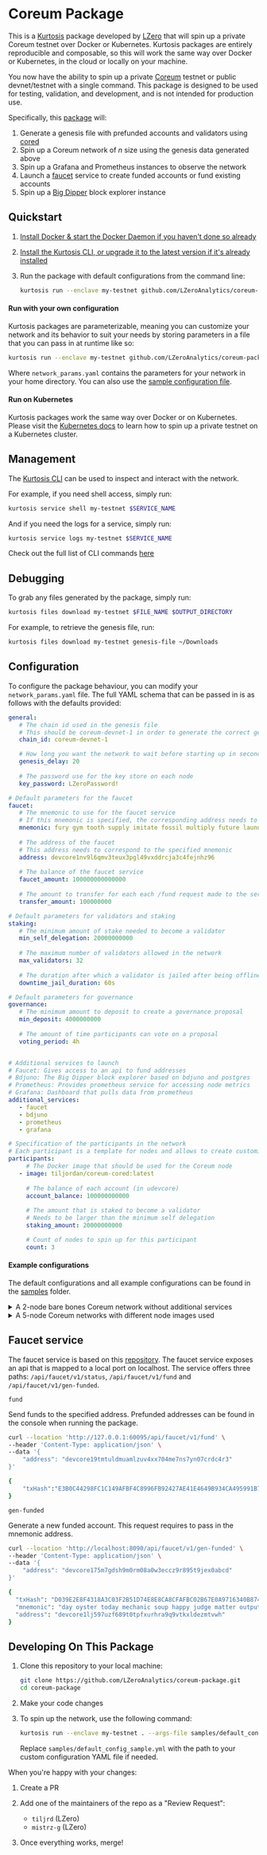 # Coreum Package

This is a [Kurtosis][kurtosis-repo] package developed by [LZero](https://www.lzeroanalytics.com) that will spin up a private Coreum testnet over Docker or Kubernetes. Kurtosis packages are entirely reproducible and composable, so this will work the same way over Docker or Kubernetes, in the cloud or locally on your machine.

You now have the ability to spin up a private [Coreum](https://www.coreum.com) testnet or public devnet/testnet with a single command. This package is designed to be used for testing, validation, and development, and is not intended for production use.

Specifically, this [package][package-reference] will:

1. Generate a genesis file with prefunded accounts and validators using [cored](https://github.com/CoreumFoundation/coreum)
2. Spin up a Coreum network of *n* size using the genesis data generated above
3. Spin up a Grafana and Prometheus instances to observe the network
4. Launch a [faucet](https://github.com/CoreumFoundation/faucet) service to create funded accounts or fund existing accounts
5. Spin up a [Big Dipper](https://github.com/CoreumFoundation/big-dipper-2.0-cosmos) block explorer instance
## Quickstart


1. [Install Docker & start the Docker Daemon if you haven't done so already][docker-installation]
2. [Install the Kurtosis CLI, or upgrade it to the latest version if it's already installed][kurtosis-cli-installation]
3. Run the package with default configurations from the command line:
   
   ```bash
   kurtosis run --enclave my-testnet github.com/LZeroAnalytics/coreum-package
   ```

#### Run with your own configuration

Kurtosis packages are parameterizable, meaning you can customize your network and its behavior to suit your needs by storing parameters in a file that you can pass in at runtime like so:

```bash
kurtosis run --enclave my-testnet github.com/LZeroAnalytics/coreum-package --args-file network_params.yaml
```

Where `network_params.yaml` contains the parameters for your network in your home directory. You can also use the [sample configuration file](samples/default_config_sample.yml).

#### Run on Kubernetes

Kurtosis packages work the same way over Docker or on Kubernetes. Please visit the [Kubernetes docs](https://docs.kurtosis.com/k8s) to learn how to spin up a private testnet on a Kubernetes cluster.

## Management

The [Kurtosis CLI](https://docs.kurtosis.com/cli) can be used to inspect and interact with the network.

For example, if you need shell access, simply run:

```bash
kurtosis service shell my-testnet $SERVICE_NAME
```

And if you need the logs for a service, simply run:

```bash
kurtosis service logs my-testnet $SERVICE_NAME
```

Check out the full list of CLI commands [here](https://docs.kurtosis.com/cli)

## Debugging

To grab any files generated by the package, simply run:

```bash
kurtosis files download my-testnet $FILE_NAME $OUTPUT_DIRECTORY
```

For example, to retrieve the genesis file, run:

```bash
kurtosis files download my-testnet genesis-file ~/Downloads
```

## Configuration

To configure the package behaviour, you can modify your `network_params.yaml` file. The full YAML schema that can be passed in is as follows with the defaults provided:

````yaml
general:
   # The chain id used in the genesis file
   # This should be coreum-devnet-1 in order to generate the correct genesis
   chain_id: coreum-devnet-1

   # How long you want the network to wait before starting up in seconds
   genesis_delay: 20
   
   # The password use for the key store on each node
   key_password: LZeroPassword!

# Default parameters for the faucet
faucet:
   # The mnemonic to use for the faucet service
   # If this mnemonic is specified, the corresponding address needs to be specified
   mnemonic: fury gym tooth supply imitate fossil multiply future laundry spy century screen gloom net awake eager illness border hover tennis inspire nation regular ready
   
   # The address of the faucet
   # This address needs to correspond to the specified mnemonic
   address: devcore1nv9l6qmv3teux3pgl49vxddrcja3c4fejnhz96
   
   # The balance of the faucet service
   faucet_amount: 100000000000000
   
   # The amount to transfer for each each /fund request made to the service
   transfer_amount: 100000000

# Default parameters for validators and staking
staking:
   # The minimum amount of stake needed to become a validator
   min_self_delegation: 20000000000
   
   # The maximum number of validators allowed in the network
   max_validators: 32
   
   # The duration after which a validator is jailed after being offline
   downtime_jail_duration: 60s

# Default parameters for governance
governance:
   # The minimum amount to deposit to create a governance proposal
   min_deposit: 4000000000
   
   # The amount of time participants can vote on a proposal
   voting_period: 4h


# Additional services to launch
# Faucet: Gives access to an api to fund addresses
# Bdjuno: The Big Dipper block explorer based on bdjuno and postgres
# Prometheus: Provides prometheus service for accessing node metrics
# Grafana: Dashboard that pulls data from prometheus
additional_services:
   - faucet
   - bdjuno
   - prometheus
   - grafana

# Specification of the participants in the network
# Each participant is a template for nodes and allows to create customisable networks
participants:
     # The Docker image that should be used for the Coreum node
   - image: tiljordan/coreum-cored:latest
     
     # The balance of each account (in udevcore)
     account_balance: 100000000000
     
     # The amount that is staked to become a validator
     # Needs to be larger than the minimum self delegation
     staking_amount: 20000000000

     # Count of nodes to spin up for this participant
     count: 3
````

#### Example configurations

The default configurations and all example configurations can be found in the [samples](samples) folder.

<details>
   <summary>A 2-node bare bones Coreum network without additional services</summary>

```yaml
participants:
  - image: tiljordan/coreum-cored:latest
    account_balance: 100000000000
    staking_amount: 20000000000
    count: 2
```
</details>

<details>
   <summary>A 5-node Coreum networks with different node images used</summary>

```yaml
additional_services:
  - faucet
  - bdjuno
  - prometheus
  - grafana

participants:
  - image: tiljordan/coreum-cored:latest
    account_balance: 100000000000
    staking_amount: 20000000000
    count: 2
  - image: coreumfoundation/cored:v3.0.3
    account_balance: 200000000000
    staking_amount: 20000000000
    count: 3
```
</details>

## Faucet service
The faucet service is based on this [repository](https://github.com/CoreumFoundation/faucet).
The faucet service exposes an api that is mapped to a local port on localhost.
The service offers three paths: `/api/faucet/v1/status`, `/api/faucet/v1/fund` and `/api/faucet/v1/gen-funded`. 

`fund`

Send funds to the specified address. Prefunded addresses can be found in the console when running the package.
```bash
curl --location 'http://127.0.0.1:60095/api/faucet/v1/fund' \
--header 'Content-Type: application/json' \
--data '{
    "address": "devcore19tmtuldmuamlzuv4xx704me7ns7yn07crdc4r3"
}'
```
```bash
{
    "txHash":"E3B0C44298FC1C149AFBF4C8996FB92427AE41E4649B934CA495991B7852B855"
}
```

`gen-funded`

Generate a new funded account. This request requires to pass in the mnemonic address.

```bash
curl --location 'http://localhost:8090/api/faucet/v1/gen-funded' \
--header 'Content-Type: application/json' \
--data '{
    "address": "devcore175m7gdsh9m0rm08a0w3eccz9r895t9jex0abcd"
}'
```
```bash
{
  "txHash": "D039E2E8F4318A3C03F2B51D74E8E8CA8CFAFBC02B67E0A9716340B874347778",
  "mnemonic": "day oyster today mechanic soup happy judge matter output asset tiny bundle galaxy theory witness act adapt company thought shock pole explain orchard surround",
  "address": "devcore1lj597uzf689t0tpfxurhra9q9vtkxldezmtvwh"
}
```

## Developing On This Package
1. Clone this repository to your local machine:
   ```bash
   git clone https://github.com/LZeroAnalytics/coreum-package.git
   cd coreum-package
   ```
   
2. Make your code changes

3. To spin up the network, use the following command:
   ```bash
   kurtosis run --enclave my-testnet . --args-file samples/default_config_sample.yml
   ```

   Replace `samples/default_config_sample.yml` with the path to your custom configuration YAML file if needed.

When you're happy with your changes:

1. Create a PR
2. Add one of the maintainers of the repo as a "Review Request":
   * `tiljrd` (LZero)
   * `mistrz-g` (LZero)
   
3. Once everything works, merge!

<!------------------------ Only links below here -------------------------------->

[docker-installation]: https://docs.docker.com/get-docker/
[kurtosis-cli-installation]: https://docs.kurtosis.com/install
[kurtosis-repo]: https://github.com/kurtosis-tech/kurtosis
[package-reference]: https://docs.kurtosis.com/advanced-concepts/packages